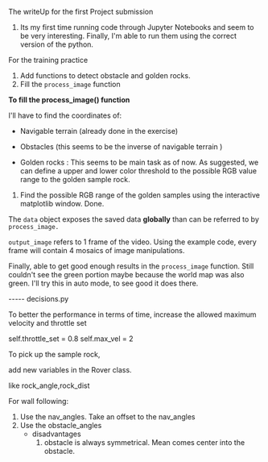 The writeUp for the first Project submission

1. Its my first time running code through Jupyter Notebooks and seem to be very interesting. Finally, I'm able to run them using the correct version of the python.

For the training practice
1. Add functions to detect obstacle and golden rocks.
2. Fill the `process_image` function 

**To fill the process_image() function**

I'll have to find the coordinates of:

- Navigable terrain (already done in the exercise)
 
- Obstacles (this seems to be the inverse of navigable terrain )
 
- Golden rocks : This seems to be main task as of now. As suggested, we can define a upper and lower color threshold to the possible RGB value range to the golden sample rock.

1. Find the possible RGB range of the golden samples using the interactive matplotlib window. Done.

The `data` object exposes the saved data **globally** than can be referred to by `process_image.` 

`output_image` refers to 1 frame of the video.
Using the example code, every frame will contain 4 mosaics of image manipulations.

Finally, able to get good enough results in the `process_image` function. Still couldn't see the green portion maybe because the world map was also green. I'll try this in auto mode, to see good it does there.

----- decisions.py

To better the performance in terms of time, increase the allowed maximum velocity and throttle set

self.throttle_set = 0.8
self.max_vel = 2 

To pick up the sample rock, 

add new variables in the Rover class.

like rock\_angle,rock\_dist



For wall following:
1. Use the nav_angles.
	Take an offset to the nav_angles
2. Use the obstacle_angles
	* disadvantages
		1. obstacle is always symmetrical. Mean comes center into the obstacle.







